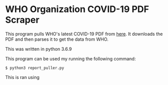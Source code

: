 WHO Organization COVID-19 PDF Scraper
======

This program pulls WHO's latest COVID-19 PDF from [here](https://www.who.int/emergencies/diseases/novel-coronavirus-2019/situation-reports). It downloads the PDF and then parses it to get the data from WHO.


This was written in python 3.6.9

This program can be used my running the following command:

```
$ python3 report_puller.py
```

This is ran using 